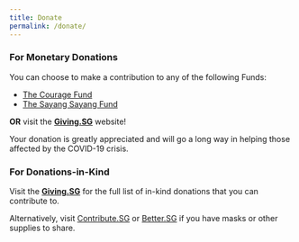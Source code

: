```yaml
---
title: Donate
permalink: /donate/
---
```


### For Monetary Donations 
You can choose to make a contribution to any of the following Funds:

- [The Courage Fund](https://www.giving.sg/community-chest/thecouragefund)
- [The Sayang Sayang Fund](https://www.giving.sg/community-foundation-of-singapore/sayang_sayang_fund)

**OR** visit the **[Giving.SG](https://www.giving.sg/sgunited)** website! 

Your donation is greatly appreciated and will go a long way in helping those affected by the COVID-19 crisis.
### For Donations-in-Kind
Visit the **[Giving.SG](https://www.giving.sg/sgunited)** for the full list of in-kind donations that you can contribute to.

Alternatively, visit <a href="https://www.contribute.sg">Contribute.SG</a> or <a href="https://www.better.sg/maskgoshare">Better.SG</a> if you have masks or other supplies to share.
